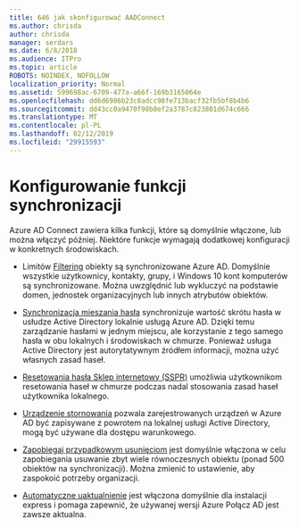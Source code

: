 ```yaml
---
title: 646 jak skonfigurować AADConnect
ms.author: chrisda
author: chrisda
manager: serdars
ms.date: 6/8/2018
ms.audience: ITPro
ms.topic: article
ROBOTS: NOINDEX, NOFOLLOW
localization_priority: Normal
ms.assetid: 599698ac-6709-477a-a66f-169b3165064e
ms.openlocfilehash: dd6d6986b23c8adcc98fe713bacf32fb5bf8b4b6
ms.sourcegitcommit: dd43cc0a9470f98b8ef2a3787c823801d674c666
ms.translationtype: MT
ms.contentlocale: pl-PL
ms.lasthandoff: 02/12/2019
ms.locfileid: "29915593"
---
```

# <a name="configure-sync-features"></a>Konfigurowanie funkcji synchronizacji

Azure AD Connect zawiera kilka funkcji, które są domyślnie włączone, lub można włączyć później. Niektóre funkcje wymagają dodatkowej konfiguracji w konkretnych środowiskach.
  
- Limitów [Filtering](https://docs.microsoft.com/azure/active-directory/connect/active-directory-aadconnectsync-configure-filtering) obiekty są synchronizowane Azure AD. Domyślnie wszystkie użytkownicy, kontakty, grupy, i Windows 10 kont komputerów są synchronizowane. Można uwzględnić lub wykluczyć na podstawie domen, jednostek organizacyjnych lub innych atrybutów obiektów. 
    
- [Synchronizacja mieszania hasła](https://docs.microsoft.com/azure/active-directory/connect/active-directory-aadconnectsync-implement-password-hash-synchronization) synchronizuje wartość skrótu hasła w usłudze Active Directory lokalnie usługą Azure AD. Dzięki temu zarządzanie hasłami w jednym miejscu, ale korzystanie z tego samego hasła w obu lokalnych i środowiskach w chmurze. Ponieważ usługa Active Directory jest autorytatywnym źródłem informacji, można użyć własnych zasad haseł. 
    
- [Resetowania hasła Sklep internetowy (SSPR)](https://docs.microsoft.com/azure/active-directory/authentication/quickstart-sspr) umożliwia użytkownikom resetowania haseł w chmurze podczas nadal stosowania zasad haseł użytkownika lokalnego. 
    
- [Urządzenie stornowania](https://docs.microsoft.com/azure/active-directory/connect/active-directory-aadconnect-feature-device-writeback) pozwala zarejestrowanych urządzeń w Azure AD być zapisywane z powrotem na lokalnej usługi Active Directory, mogą być używane dla dostępu warunkowego. 
    
- [Zapobiegaj przypadkowym usunięciom](https://docs.microsoft.com/azure/active-directory/connect/active-directory-aadconnectsync-feature-prevent-accidental-deletes) jest domyślnie włączona w celu zapobiegania usuwanie zbyt wiele równoczesnych obiektu (ponad 500 obiektów na synchronizacji). Można zmienić to ustawienie, aby zaspokoić potrzeby organizacji. 
    
- [Automatyczne uaktualnienie](https://docs.microsoft.com/azure/active-directory/connect/active-directory-aadconnect-feature-automatic-upgrade) jest włączona domyślnie dla instalacji express i pomaga zapewnić, że używanej wersji Azure Połącz AD jest zawsze aktualna. 
    


